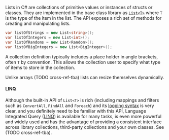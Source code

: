 Lists in C# are collections of primitive values or instances of structs or classes. They are implemented in the base class library as [`List<T>`][lists-docs] where `T` is the type of the item in the list. The API exposes a rich set of methods for creating and manipulating lists.

```csharp
var listOfStrings = new List<string>();
var listOfIntegers = new List<int>();
var listOfRandoms = new List<Random>();
var listOfBigIntegers = new List<BigInteger>();
```

A collection definition typically includes a place holder in angle brackets, often `T` by convention. This allows the collection user to specify what type of items to store in the collection.

Unlike arrays (TODO cross-ref-tba) lists can resize themselves dynamically.

#### LINQ

Although the built-in API of `List<T>` is rich (including mappings and filters such as `ConvertAll`, `FindAll` and `Foreach`) and its [looping syntax][for-each] is very clear, and you definitely need to be familiar with this API, Language Integrated Query ([LINQ][linq]) is available for many tasks, is even more powerful and widely used and has the advantage of providing a consistent interface across library collections, third-party collections and your own classes. See (TODO cross-ref-tba).

[lists-docs]: https://docs.microsoft.com/en-us/dotnet/api/system.collections.generic.list-1?view=netcore-3.1
[lists-tutorial]: https://csharp.net-tutorials.com/collections/lists/
[linq]: https://docs.microsoft.com/en-us/dotnet/csharp/programming-guide/concepts/linq/
[for-each]: https://docs.microsoft.com/en-us/dotnet/csharp/language-reference/keywords/foreach-in
